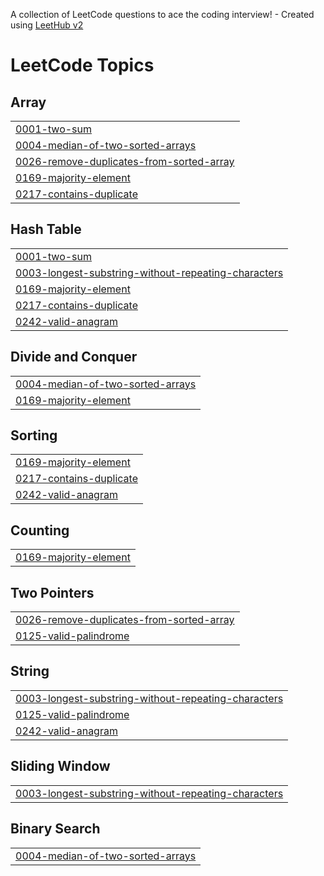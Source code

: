 A collection of LeetCode questions to ace the coding interview! - Created using [LeetHub v2](https://github.com/arunbhardwaj/LeetHub-2.0)
<!---LeetCode Topics Start-->
# LeetCode Topics
## Array
|  |
| ------- |
| [0001-two-sum](https://github.com/dharshini1316/leetcode/tree/master/0001-two-sum) |
| [0004-median-of-two-sorted-arrays](https://github.com/dharshini1316/leetcode/tree/master/0004-median-of-two-sorted-arrays) |
| [0026-remove-duplicates-from-sorted-array](https://github.com/dharshini1316/leetcode/tree/master/0026-remove-duplicates-from-sorted-array) |
| [0169-majority-element](https://github.com/dharshini1316/leetcode/tree/master/0169-majority-element) |
| [0217-contains-duplicate](https://github.com/dharshini1316/leetcode/tree/master/0217-contains-duplicate) |
## Hash Table
|  |
| ------- |
| [0001-two-sum](https://github.com/dharshini1316/leetcode/tree/master/0001-two-sum) |
| [0003-longest-substring-without-repeating-characters](https://github.com/dharshini1316/leetcode/tree/master/0003-longest-substring-without-repeating-characters) |
| [0169-majority-element](https://github.com/dharshini1316/leetcode/tree/master/0169-majority-element) |
| [0217-contains-duplicate](https://github.com/dharshini1316/leetcode/tree/master/0217-contains-duplicate) |
| [0242-valid-anagram](https://github.com/dharshini1316/leetcode/tree/master/0242-valid-anagram) |
## Divide and Conquer
|  |
| ------- |
| [0004-median-of-two-sorted-arrays](https://github.com/dharshini1316/leetcode/tree/master/0004-median-of-two-sorted-arrays) |
| [0169-majority-element](https://github.com/dharshini1316/leetcode/tree/master/0169-majority-element) |
## Sorting
|  |
| ------- |
| [0169-majority-element](https://github.com/dharshini1316/leetcode/tree/master/0169-majority-element) |
| [0217-contains-duplicate](https://github.com/dharshini1316/leetcode/tree/master/0217-contains-duplicate) |
| [0242-valid-anagram](https://github.com/dharshini1316/leetcode/tree/master/0242-valid-anagram) |
## Counting
|  |
| ------- |
| [0169-majority-element](https://github.com/dharshini1316/leetcode/tree/master/0169-majority-element) |
## Two Pointers
|  |
| ------- |
| [0026-remove-duplicates-from-sorted-array](https://github.com/dharshini1316/leetcode/tree/master/0026-remove-duplicates-from-sorted-array) |
| [0125-valid-palindrome](https://github.com/dharshini1316/leetcode/tree/master/0125-valid-palindrome) |
## String
|  |
| ------- |
| [0003-longest-substring-without-repeating-characters](https://github.com/dharshini1316/leetcode/tree/master/0003-longest-substring-without-repeating-characters) |
| [0125-valid-palindrome](https://github.com/dharshini1316/leetcode/tree/master/0125-valid-palindrome) |
| [0242-valid-anagram](https://github.com/dharshini1316/leetcode/tree/master/0242-valid-anagram) |
## Sliding Window
|  |
| ------- |
| [0003-longest-substring-without-repeating-characters](https://github.com/dharshini1316/leetcode/tree/master/0003-longest-substring-without-repeating-characters) |
## Binary Search
|  |
| ------- |
| [0004-median-of-two-sorted-arrays](https://github.com/dharshini1316/leetcode/tree/master/0004-median-of-two-sorted-arrays) |
<!---LeetCode Topics End-->